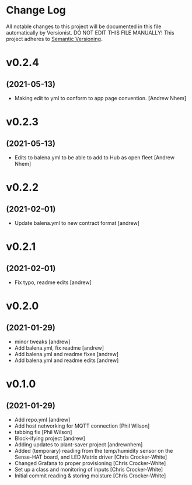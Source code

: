# Change Log

All notable changes to this project will be documented in this file
automatically by Versionist. DO NOT EDIT THIS FILE MANUALLY!
This project adheres to [Semantic Versioning](http://semver.org/).

# v0.2.4
## (2021-05-13)

* Making edit to yml to conform to app page convention. [Andrew Nhem]

# v0.2.3
## (2021-05-13)

* Edits to balena.yml to be able to add to Hub as open fleet [Andrew Nhem]

# v0.2.2
## (2021-02-01)

* Update balena.yml to new contract format [andrew]

# v0.2.1
## (2021-02-01)

* Fix typo, readme edits [andrew]

# v0.2.0
## (2021-01-29)

* minor tweaks [andrew]
* Add balena.yml, fix readme [andrew]
* Add balena.yml and readme fixes [andrew]
* Add balena.yml and readme edits [andrew]

# v0.1.0
## (2021-01-29)

* Add repo.yml [andrew]
* Add host networking for MQTT connection [Phil Wilson]
* tabbing fix [Phil Wilson]
* Block-ifying project [andrew]
* Adding updates to plant-saver project [andrewnhem]
* Added (temporary) reading from the temp/humidity sensor on the Sense-HAT board, and LED Matrix driver [Chris Crocker-White]
* Changed Grafana to proper provisioning [Chris Crocker-White]
* Set up a class and monitoring of inputs [Chris Crocker-White]
* Initial commit reading & storing moisture [Chris Crocker-White]
